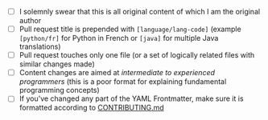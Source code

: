 - [ ] I solemnly swear that this is all original content of which I am the original author
- [ ] Pull request title is prepended with `[language/lang-code]` (example `[python/fr]` for Python in French or `[java]` for multiple Java translations)
- [ ] Pull request touches only one file (or a set of logically related files with similar changes made)
- [ ] Content changes are aimed at *intermediate to experienced programmers* (this is a poor format for explaining fundamental programming concepts)
- [ ] If you've changed any part of the YAML Frontmatter, make sure it is formatted according to [CONTRIBUTING.md](https://github.com/adambard/learnxinyminutes-docs/blob/master/CONTRIBUTING.md)
